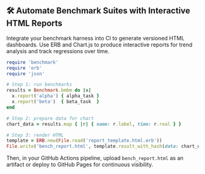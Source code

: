 ## 🛠 Automate Benchmark Suites with Interactive HTML Reports

Integrate your benchmark harness into CI to generate versioned HTML dashboards. Use ERB and Chart.js to produce interactive reports for trend analysis and track regressions over time.

```ruby
require 'benchmark'
require 'erb'
require 'json'

# Step 1: run benchmarks
results = Benchmark.bmbm do |x|
  x.report('alpha') { alpha_task }
  x.report('beta')  { beta_task  }
end

# Step 2: prepare data for chart
chart_data = results.map { |r| { name: r.label, time: r.real } }

# Step 3: render HTML
template = ERB.new(File.read('report_template.html.erb'))
File.write('bench_report.html', template.result_with_hash(data: chart_data.to_json))
```

Then, in your GitHub Actions pipeline, upload `bench_report.html` as an artifact or deploy to GitHub Pages for continuous visibility.